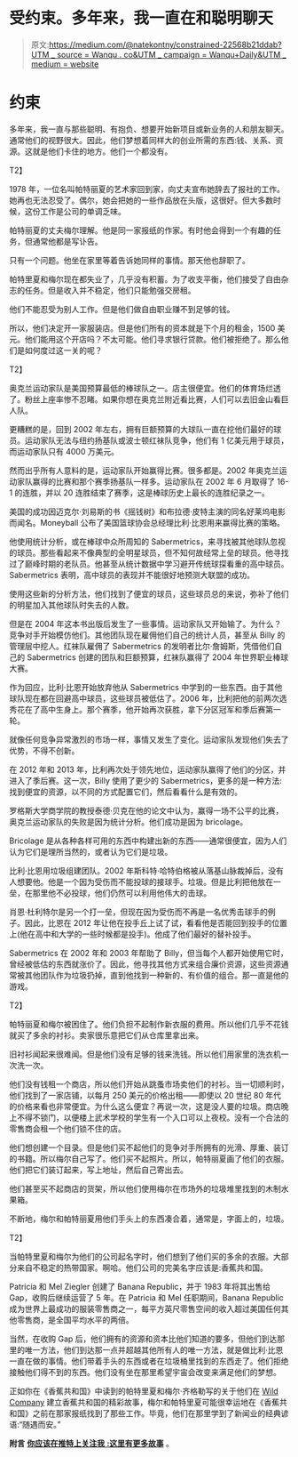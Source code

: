 # 受约束。多年来，我一直在和聪明聊天

> 原文:[https://medium.com/@natekontny/constrained-22568b21ddab?UTM _ source = Wanqu . co&UTM _ campaign = Wanqu+Daily&UTM _ medium = website](https://medium.com/@natekontny/constrained-22568b21ddab?utm_source=wanqu.co&utm_campaign=Wanqu+Daily&utm_medium=website)

# 约束

多年来，我一直与那些聪明、有抱负、想要开始新项目或新业务的人和朋友聊天。通常他们的视野很大。因此，他们梦想着同样大的创业所需的东西:钱、关系、资源。这就是他们卡住的地方。他们一个都没有。

T2】

1978 年，一位名叫帕特丽夏的艺术家回到家，向丈夫宣布她辞去了报社的工作。她再也无法忍受了。偶尔，她会把她的一些作品放在头版，这很好。但大多数时候，这份工作是公司的单调乏味。

帕特丽夏的丈夫梅尔理解。他是同一家报纸的作家。有时他会得到一个有趣的任务，但通常他都是写讣告。

只有一个问题。他坐在家里等着告诉她同样的事情。那天他也辞职了。

帕特里夏和梅尔现在都失业了，几乎没有积蓄。为了收支平衡，他们接受了自由杂志的任务。但是收入并不稳定，他们只能勉强交房租。

他们不能忍受为别人工作。但是他们做自由职业赚不到足够的钱。

所以，他们决定开一家服装店。但是他们所有的资本就是下个月的租金，1500 美元。他们能用这个开店吗？不太可能。他们寻求银行贷款。他们被拒绝了。那么他们是如何度过这一关的呢？

T2】

奥克兰运动家队是美国预算最低的棒球队之一。店主很便宜。他们的体育场烂透了。粉丝上座率惨不忍睹。如果你想在奥克兰附近看比赛，人们可以去旧金山看巨人队。

更糟糕的是，回到 2002 年左右，拥有巨额预算的大球队一直在挖他们最好的球员。运动家队无法与纽约扬基队或波士顿红袜队竞争，他们有 1 亿美元用于球员，而运动家队只有 4000 万美元。

然而出乎所有人意料的是，运动家队开始赢得比赛。很多都是。2002 年奥克兰运动家队赢得的比赛和那个赛季扬基队一样多。运动家队在 2002 年 6 月取得了 16-1 的连胜，并以 20 连胜结束了赛季，这是棒球历史上最长的连胜纪录之一。

美国的成功因迈克尔·刘易斯的书《摇钱树》和布拉德·皮特主演的同名好莱坞电影而闻名。Moneyball 公布了美国篮球协会总经理比利·比恩用来赢得比赛的策略。

他使用统计分析，或在棒球中众所周知的 Sabermetrics，来寻找被其他球队忽视的球员。那些看起来不像典型的全明星球员，但不知何故经常上垒的球员。他寻找过了巅峰时期的老队员。他甚至从统计数据中学习避开传统球探看重的高中球员。Sabermetrics 表明，高中球员的表现并不能很好地预测大联盟的成功。

使用这些新的分析方法，他们找到了便宜的球员，这些球员总的来说，弥补了他们的明星加入其他球队时失去的人数。

但是在 2004 年这本书出版后发生了一些事情。运动家队又开始输了。为什么？竞争对手开始模仿他们。其他团队现在雇佣他们自己的统计人员，甚至从 Billy 的管理层中挖人。红袜队雇佣了 Sabermetrics 的发明者比尔·詹姆斯，凭借他们自己的 Sabermetrics 创建的团队和巨额预算，红袜队赢得了 2004 年世界职业棒球大赛。

作为回应，比利·比恩开始放弃他从 Sabermetrics 中学到的一些东西。由于其他球队现在都在回避高中球员，这些球员被低估了。2006 年，比利把他的前两次选秀花在了高中生身上。那个赛季，他开始再次获胜，拿下分区冠军和季后赛第一轮。

就像任何竞争异常激烈的市场一样，事情又发生了变化。运动家队发现他们失去了优势，不得不创新。

在 2012 年和 2013 年，比利再次处于领先地位，运动家队赢得了他们的分区，并进入了季后赛。这一次，Billy 使用了更少的 Sabermetrics，更多的是一种方法:找到便宜的资源，以不同的方式配置它们，然后看看什么是有效的。

罗格斯大学商学院的教授泰德·贝克在他的论文中认为，赢得一场不公平的比赛，奥克兰运动家队的失败是因为统计分析。他们成功是因为 bricolage。

Bricolage 是从各种各样可用的东西中构建出新的东西——通常很便宜，因为人们认为它们是理所当然的，或者认为它们是垃圾。

比利·比恩用垃圾组建团队。2002 年斯科特·哈特伯格被从落基山脉裁掉后，没有人想要他。他是一个因为受伤而不能投球的接球手。垃圾。但是比利把他放在一垒，在那里他不必投球，他们仍然可以利用他伟大的击球。

肖恩·杜利特尔是另一个打一垒，但现在因为受伤而不再是一名优秀击球手的例子。因此，比恩在 2012 年让他在投手丘上试了试，看看他是否能回到投手的位置上(他在高中和大学的一些时候都是投手)。他成了他们最好的替补投手。

Sabermetrics 在 2002 年和 2003 年帮助了 Billy，但当每个人都开始使用它时，曾经被低估的东西就涨价了。因此，他寻找其他方式来组合廉价资源，这些资源通常被其他团队作为垃圾扔掉，直到他找到一种新的、有价值的组合。那一直是他的游戏。

T2】

帕特丽夏和梅尔被困住了。他们负担不起制作新衣服的费用。所以他们几乎不花钱就买了多余的衬衫。卖家很乐意把它们从仓库里拿出来。

旧衬衫闻起来很难闻。但是他们没有足够的钱来洗钱。所以他们用家里的洗衣机一次洗一次。

他们没有钱租一个商店，所以他们开始从跳蚤市场卖他们的衬衫。当一切顺利时，他们找到了一家店铺，以每月 250 美元的价格出租——即使以 20 世纪 80 年代的价格来看也非常便宜。为什么这么便宜？再说一次，这是没人要的垃圾。商店晚上不得不锁门，以便楼上武术学校的学生有一个入口可以上夜校。没有一个合法的零售商会租一个他们锁不住的店。

他们想创建一个目录。但是他们买不起他们的竞争对手所拥有的光滑、厚重、装订的书籍。所以梅尔自己写了。他们买不起照片。所以，帕特丽夏画了他们的衣服。他们把它们装订起来，写上地址，然后自己寄出去。

他们甚至买不起商店的货架，所以他们使用梅尔在市场外的垃圾堆里找到的木制水果箱。

不断地，梅尔和帕特丽夏用他们手头上的东西凑合着，通常是，字面上的，垃圾。

T2】

当帕特里夏和梅尔为他们的公司起名字时，他们想到了他们买的多余的衣服。大部分来自不稳定的热带国家。啊哈。他们公司的完美名字应该是:香蕉共和国。

Patricia 和 Mel Ziegler 创建了 Banana Republic，并于 1983 年将其出售给 Gap，收购后继续运营了 5 年。在 Patricia 和 Mel 任职期间，Banana Republic 成为世界上最成功的服装零售商之一，每平方英尺零售空间的收入超过美国任何其他零售商，是全国平均水平的两倍。

当然，在收购 Gap 后，他们拥有的资源和资本比他们知道的要多，但他们到达那里的唯一方法，他们到达那一点并超越其他所有人的唯一方法，就是做比利·比恩一直在做的事情。他们带着手头的东西或者在垃圾桶里找到的东西走了。他们拒绝接触他们得不到的东西。他们没有坐在那里希望宇宙会改变来满足他们的梦想。

正如你在《香蕉共和国》中读到的帕特里夏和梅尔·齐格勒写的关于他们在 [Wild Company](http://www.amazon.com/Wild-Company-Untold-Banana-Republic/dp/B00C2IFM4C) 建立香蕉共和国的精彩故事，梅尔和帕特里夏可能很幸运地在《香蕉共和国》之前在那家报纸找到了那些工作。毕竟，他们在那里学到了新闻业的经典谚语:“随遇而安。”

**附言** [**你应该在推特上关注我** **:这里有更多故事**](http://twitter.com/natekontny) 。